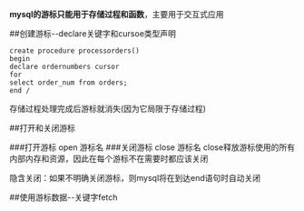 **mysql的游标只能用于存储过程和函数**，主要用于交互式应用

##创建游标--declare关键字和cursoe类型声明

    create procedure processorders()
	begin
	declare ordernumbers cursor
	for
	select order_num from orders;
	end /

存储过程处理完成后游标就消失(因为它局限于存储过程)

##打开和关闭游标

###打开游标
	open 游标名
###关闭游标
	close 游标名
close释放游标使用的所有内部内存和资源，因此在每个游标不在需要时都应该关闭

隐含关闭：如果不明确关闭游标，则mysql将在到达end语句时自动关闭

##使用游标数据--关键字fetch

